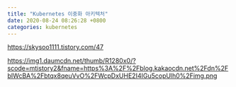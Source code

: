 ```yaml
---
title: "Kubernetes 이중화 아키텍처"
date: 2020-08-24 08:26:28 +0800
categories: kubernetes
---
```



https://skysoo1111.tistory.com/47

https://img1.daumcdn.net/thumb/R1280x0/?scode=mtistory2&fname=https%3A%2F%2Fblog.kakaocdn.net%2Fdn%2FbIWcBA%2Fbtqx8qeuVvO%2FWcpDxUHE2I4IGu5copUlh0%2Fimg.png
